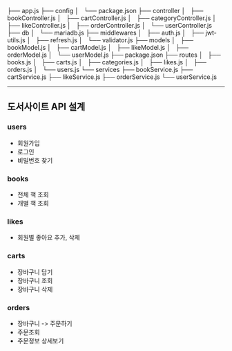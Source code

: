 ├── app.js
├── config
│   └── package.json
├── controller
│   ├── bookController.js
│   ├── cartController.js
│   ├── categoryController.js
│   ├── likeController.js
│   ├── orderController.js
│   └── userController.js
├── db
│   └── mariadb.js
├── middlewares
│   ├── auth.js
│   ├── jwt-utils.js
│   ├── refresh.js
│   └── validator.js
├── models
│   ├── bookModel.js
│   ├── cartModel.js
│   ├── likeModel.js
│   ├── orderModel.js
│   └── userModel.js
├── package.json
├── routes
│   ├── books.js
│   ├── carts.js
│   ├── categories.js
│   ├── likes.js
│   ├── orders.js
│   └── users.js
└── services
    ├── bookService.js
    ├── cartService.js
    ├── likeService.js
    ├── orderService.js
    └── userService.js


----
## 도서사이트 API 설계
### users
* 회원가입
* 로그인
* 비밀번호 찾기

### books
* 전체 책 조회
* 개별 책 조회
  
### likes
* 회원별 좋아요 추가, 삭제
  
### carts
* 장바구니 담기
* 장바구니 조회
* 장바구니 삭제
  
### orders
* 장바구니 -> 주문하기
* 주문조회
* 주문정보 상세보기
